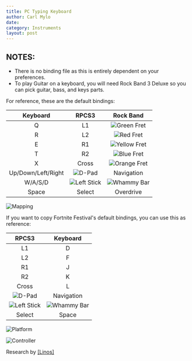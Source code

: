 ```yaml
---
title: PC Typing Keyboard
author: Carl Mylo
date: 
category: Instruments
layout: post
---
```


## NOTES:

* There is no binding file as this is entirely dependent on your preferences.
* To play Guitar on a keyboard, you will need Rock Band 3 Deluxe so you can pick guitar, bass, and keys parts.


For reference, these are the default bindings:

| **Keyboard**          | **RPCS3**          | **Rock Band** |
|:------------------:|:------------------:|:---------------------:|
| Q | L1 | ![Green Fret](https://raw.githubusercontent.com/hmxmilohax/rb3-pc/TheGreatSplit/assets/images/btns/gtrs/gf.png "Green Fret") |
| R | L2 | ![Red Fret](https://raw.githubusercontent.com/hmxmilohax/rb3-pc/TheGreatSplit/assets/images/btns/gtrs/rf.png "Red Fret") |
| E | R1 | ![Yellow Fret](https://raw.githubusercontent.com/hmxmilohax/rb3-pc/TheGreatSplit/assets/images/btns/gtrs/yf.png "Yellow Fret") |
| T | R2 | ![Blue Fret](https://raw.githubusercontent.com/hmxmilohax/rb3-pc/TheGreatSplit/assets/images/btns/gtrs/bf.png "Blue Fret") |
| X | Cross | ![Orange Fret](https://raw.githubusercontent.com/hmxmilohax/rb3-pc/TheGreatSplit/assets/images/btns/gtrs/of.png "Orange Fret") |
| Up/Down/Left/Right | ![D-Pad](https://raw.githubusercontent.com/hmxmilohax/rb3-pc/TheGreatSplit/assets/images/btns/ctrls/ps4/dp.png "D-Pad") | Navigation |
| W/A/S/D | ![Left Stick](https://raw.githubusercontent.com/hmxmilohax/rb3-pc/TheGreatSplit/assets/images/btns/ctrls/ps4/ls.png "Left Stick") | ![Whammy Bar](https://raw.githubusercontent.com/hmxmilohax/rb3-pc/TheGreatSplit/assets/images/btns/gtrs/wb.png "Whammy Bar") |
| Space | Select | Overdrive |

![Mapping](https://raw.githubusercontent.com/hmxmilohax/rb3-pc/TheGreatSplit/assets/images/instruments/pckeyboardmapping.png "Mapping") 

If you want to copy Fortnite Festival's default bindings, you can use this as reference:

| **RPCS3**          | **Keyboard** |
|:------------------:|:---------------------:|
| L1 | D |
| L2 | F |
| R1 | J |
| R2 | K |
| Cross | L |
| ![D-Pad](https://raw.githubusercontent.com/hmxmilohax/rb3-pc/TheGreatSplit/assets/images/btns/ctrls/ps4/dp.png "D-Pad") | Navigation |
| ![Left Stick](https://raw.githubusercontent.com/hmxmilohax/rb3-pc/TheGreatSplit/assets/images/btns/ctrls/ps4/ls.png "Left Stick") | ![Whammy Bar](https://raw.githubusercontent.com/hmxmilohax/rb3-pc/TheGreatSplit/assets/images/btns/gtrs/wb.png "Whammy Bar") |
| Select | Space |


![Platform](https://raw.githubusercontent.com/hmxmilohax/rb3-pc/TheGreatSplit/assets/images/instruments/pc.png "Platform") 

![Controller](https://raw.githubusercontent.com/hmxmilohax/rb3-pc/TheGreatSplit/assets/images/instruments/pckeyboardcontroller.png "Controller") 

Research by [[Linos]](https://www.youtube.com/@LinosMelendi)